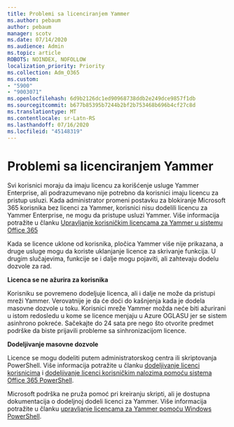 ```yaml
---
title: Problemi sa licenciranjem Yammer
ms.author: pebaum
author: pebaum
manager: scotv
ms.date: 07/14/2020
ms.audience: Admin
ms.topic: article
ROBOTS: NOINDEX, NOFOLLOW
localization_priority: Priority
ms.collection: Adm_O365
ms.custom:
- "5900"
- "9003071"
ms.openlocfilehash: 6d9b2126dc1ed90968738ddb2e249dce9857f1db
ms.sourcegitcommit: b677b85395b7244b2bf2b753468b696b4cf27c8d
ms.translationtype: MT
ms.contentlocale: sr-Latn-RS
ms.lasthandoff: 07/16/2020
ms.locfileid: "45148319"
---
```

# <a name="yammer-licensing-issues"></a>Problemi sa licenciranjem Yammer

Svi korisnici moraju da imaju licencu za korišćenje usluge Yammer Enterprise, ali podrazumevano nije potrebno da korisnici imaju licencu za pristup usluzi. Kada administrator promeni postavku za blokiranje Microsoft 365 korisnika bez licenci za Yammer, korisnici nisu dodelili licencu za Yammer Enterprise, ne mogu da pristupe usluzi Yammer. Više informacija potražite u članku [Upravljanje korisničkim licencama za Yammer u sistemu Office 365](https://docs.microsoft.com/yammer/manage-yammer-users/manage-yammer-licenses-in-office-365) 

Kada se licence uklone od korisnika, pločica Yammer više nije prikazana, a druge usluge mogu da koriste uklanjanje licence za skrivanje funkcija. U drugim slučajevima, funkcije se i dalje mogu pojaviti, ali zahtevaju dodelu dozvole za rad.  

**Licenca se ne ažurira za korisnika**  

Korisniku se povremeno dodeljuje licenca, ali i dalje ne može da pristupi mreži Yammer. Verovatnije je da će doći do kašnjenja kada je dodela masovne dozvole u toku. Korisnici mreže Yammer možda neće biti ažurirani u istom redosledu u kome se licence menjaju u Azure OGLASU jer se sistem asinhrono pokreće. Sačekajte do 24 sata pre nego što otvorite predmet podrške da biste prijavili probleme sa sinhronizacijom licence.  

**Dodeljivanje masovne dozvole**  

Licence se mogu dodeliti putem administratorskog centra ili skriptovanja PowerShell. Više informacija potražite u članku [dodeljivanje licenci korisnicima](https://docs.microsoft.com/microsoft-365/admin/manage/assign-licenses-to-users) i [dodeljivanje licenci korisničkim nalozima pomoću sistema Office 365 PowerShell](https://docs.microsoft.com/office365/enterprise/powershell/assign-licenses-to-user-accounts-with-office-365-powershell). 

Microsoft podrška ne pruža pomoć pri kreiranju skripti, ali je dostupna dokumentacija o dodeljnoj dodeli licenci za Yammer. Više informacija potražite u članku [upravljanje licencama za Yammer pomoću Windows PowerShell](https://docs.microsoft.com/yammer/manage-yammer-users/manage-yammer-licenses-in-office-365#manage-yammer-licenses-by-using-windows-powershell).